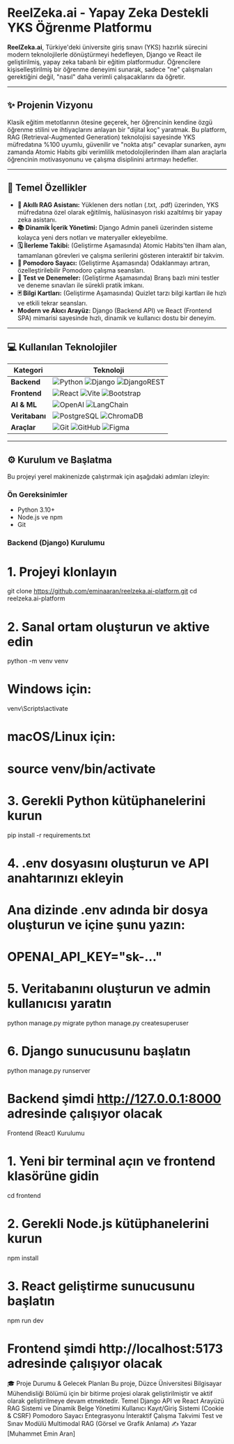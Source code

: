 # ReelZeka.ai - Yapay Zeka Destekli YKS Öğrenme Platformu


**ReelZeka.ai**, Türkiye'deki üniversite giriş sınavı (YKS) hazırlık sürecini modern teknolojilerle dönüştürmeyi hedefleyen, Django ve React ile geliştirilmiş, yapay zeka tabanlı bir eğitim platformudur. Öğrencilere kişiselleştirilmiş bir öğrenme deneyimi sunarak, sadece "ne" çalışmaları gerektiğini değil, "nasıl" daha verimli çalışacaklarını da öğretir.

---

## ✨ Projenin Vizyonu

Klasik eğitim metotlarının ötesine geçerek, her öğrencinin kendine özgü öğrenme stilini ve ihtiyaçlarını anlayan bir "dijital koç" yaratmak. Bu platform, RAG (Retrieval-Augmented Generation) teknolojisi sayesinde YKS müfredatına %100 uyumlu, güvenilir ve "nokta atışı" cevaplar sunarken, aynı zamanda Atomic Habits gibi verimlilik metodolojilerinden ilham alan araçlarla öğrencinin motivasyonunu ve çalışma disiplinini artırmayı hedefler.

---

## 🚀 Temel Özellikler

*   **🧠 Akıllı RAG Asistanı:** Yüklenen ders notları (.txt, .pdf) üzerinden, YKS müfredatına özel olarak eğitilmiş, halüsinasyon riski azaltılmış bir yapay zeka asistanı.
*   **📚 Dinamik İçerik Yönetimi:** Django Admin paneli üzerinden sisteme kolayca yeni ders notları ve materyaller ekleyebilme.
*   **🗓️ İlerleme Takibi:** (Geliştirme Aşamasında) Atomic Habits'ten ilham alan, tamamlanan görevleri ve çalışma serilerini gösteren interaktif bir takvim.
*   **🍅 Pomodoro Sayacı:** (Geliştirme Aşamasında) Odaklanmayı artıran, özelleştirilebilir Pomodoro çalışma seansları.
*   **📝 Test ve Denemeler:** (Geliştirme Aşamasında) Branş bazlı mini testler ve deneme sınavları ile sürekli pratik imkanı.
*   **🃏 Bilgi Kartları:** (Geliştirme Aşamasında) Quizlet tarzı bilgi kartları ile hızlı ve etkili tekrar seansları.
*   **Modern ve Akıcı Arayüz:** Django (Backend API) ve React (Frontend SPA) mimarisi sayesinde hızlı, dinamik ve kullanıcı dostu bir deneyim.

---

## 💻 Kullanılan Teknolojiler

| Kategori      | Teknoloji                                                                                              |
|---------------|--------------------------------------------------------------------------------------------------------|
| **Backend**   | ![Python](https://img.shields.io/badge/Python-3776AB?style=for-the-badge&logo=python&logoColor=white) ![Django](https://img.shields.io/badge/Django-092E20?style=for-the-badge&logo=django&logoColor=white) ![DjangoREST](https://img.shields.io/badge/DRF-A30000?style=for-the-badge&logo=django&logoColor=white) |
| **Frontend**  | ![React](https://img.shields.io/badge/React-20232A?style=for-the-badge&logo=react&logoColor=61DAFB) ![Vite](https://img.shields.io/badge/Vite-646CFF?style=for-the-badge&logo=vite&logoColor=white) ![Bootstrap](https://img.shields.io/badge/Bootstrap-563D7C?style=for-the-badge&logo=bootstrap&logoColor=white) |
| **AI & ML**   | ![OpenAI](https://img.shields.io/badge/OpenAI-412991?style=for-the-badge&logo=openai&logoColor=white) ![LangChain](https://img.shields.io/badge/LangChain-FFFFFF?style=for-the-badge) |
| **Veritabanı**| ![PostgreSQL](https://img.shields.io/badge/PostgreSQL-316192?style=for-the-badge&logo=postgresql&logoColor=white) ![ChromaDB](https://img.shields.io/badge/ChromaDB-5A46F3?style=for-the-badge)  |
| **Araçlar**   | ![Git](https://img.shields.io/badge/Git-F05032?style=for-the-badge&logo=git&logoColor=white) ![GitHub](https://img.shields.io/badge/GitHub-100000?style=for-the-badge&logo=github&logoColor=white) ![Figma](https://img.shields.io/badge/Figma-F24E1E?style=for-the-badge&logo=figma&logoColor=white) |

---

## ⚙️ Kurulum ve Başlatma

Bu projeyi yerel makinenizde çalıştırmak için aşağıdaki adımları izleyin:

### Ön Gereksinimler
*   Python 3.10+
*   Node.js ve npm
*   Git

### Backend (Django) Kurulumu

# 1. Projeyi klonlayın
git clone https://github.com/eminaaran/reelzeka.ai-platform.git
cd reelzeka.ai-platform

# 2. Sanal ortam oluşturun ve aktive edin
python -m venv venv
# Windows için:
venv\Scripts\activate
# macOS/Linux için:
# source venv/bin/activate

# 3. Gerekli Python kütüphanelerini kurun
pip install -r requirements.txt

# 4. .env dosyasını oluşturun ve API anahtarınızı ekleyin
# Ana dizinde .env adında bir dosya oluşturun ve içine şunu yazın:
# OPENAI_API_KEY="sk-..."

# 5. Veritabanını oluşturun ve admin kullanıcısı yaratın
python manage.py migrate
python manage.py createsuperuser

# 6. Django sunucusunu başlatın
python manage.py runserver
# Backend şimdi http://127.0.0.1:8000 adresinde çalışıyor olacak

Frontend (React) Kurulumu

# 1. Yeni bir terminal açın ve frontend klasörüne gidin
cd frontend

# 2. Gerekli Node.js kütüphanelerini kurun
npm install

# 3. React geliştirme sunucusunu başlatın
npm run dev
# Frontend şimdi http://localhost:5173 adresinde çalışıyor olacak


🎓 Proje Durumu & Gelecek Planları
Bu proje, Düzce Üniversitesi Bilgisayar Mühendisliği Bölümü için bir bitirme projesi olarak geliştirilmiştir ve aktif olarak geliştirilmeye devam etmektedir.
Temel Django API ve React Arayüzü
RAG Sistemi ve Dinamik Belge Yönetimi
Kullanıcı Kayıt/Giriş Sistemi (Cookie & CSRF)
Pomodoro Sayacı Entegrasyonu
İnteraktif Çalışma Takvimi
Test ve Sınav Modülü
Multimodal RAG (Görsel ve Grafik Anlama)
✍️ Yazar
[Muhammet Emin Aran] 

